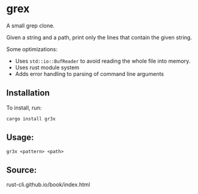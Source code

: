 # grex
A small grep clone.

Given a string and a path, print only the lines that contain the given string.

Some optimizations:
- Uses `std::io::BufReader` to avoid reading the whole file into memory.
- Uses rust module system
- Adds error handling to parsing of command line arguments

## Installation
To install, run:
```
cargo install gr3x
```

## Usage:
    gr3x <pattern> <path>
    
## Source:
rust-cli.github.io/book/index.html
